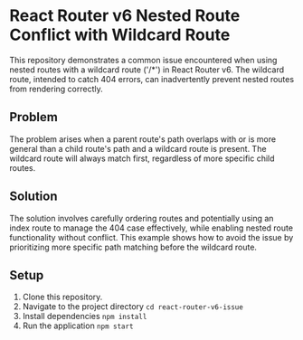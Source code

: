 # React Router v6 Nested Route Conflict with Wildcard Route

This repository demonstrates a common issue encountered when using nested routes with a wildcard route ('/*') in React Router v6.  The wildcard route, intended to catch 404 errors, can inadvertently prevent nested routes from rendering correctly.

## Problem
The problem arises when a parent route's path overlaps with or is more general than a child route's path and a wildcard route is present.  The wildcard route will always match first, regardless of more specific child routes.

## Solution
The solution involves carefully ordering routes and potentially using an index route to manage the 404 case effectively, while enabling nested route functionality without conflict.  This example shows how to avoid the issue by prioritizing more specific path matching before the wildcard route.

## Setup
1. Clone this repository.
2. Navigate to the project directory `cd react-router-v6-issue`
3. Install dependencies `npm install`
4. Run the application `npm start`
